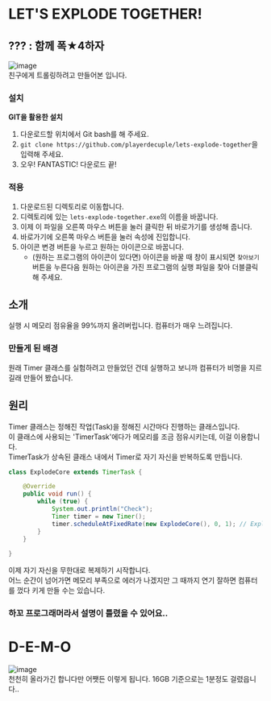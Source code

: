 # LET'S EXPLODE TOGETHER!

## ??? : 함께 폭★4하자
![image](https://user-images.githubusercontent.com/64447484/99152066-e5838c00-26e2-11eb-8eb9-9f44ff5f0cc6.png)  
친구에게 트롤링하려고 만들어본 입니다.

### 설치
**GIT을 활용한 설치**
1. 다운로드할 위치에서 Git bash를 해 주세요.
2. `git clone https://github.com/playerdecuple/lets-explode-together`을 입력해 주세요.
3. 오우! FANTASTIC! 다운로드 끝!

### 적용
1. 다운로드된 디렉토리로 이동합니다.
2. 디렉토리에 있는 `lets-explode-together.exe`의 이름을 바꿉니다.
3. 이제 이 파일을 오른쪽 마우스 버튼을 눌러 클릭한 뒤 바로가기를 생성해 줍니다.
4. 바로가기에 오른쪽 마우스 버튼을 눌러 속성에 진입합니다.
5. 아이콘 변경 버튼을 누르고 원하는 아이콘으로 바꿉니다.
    - (원하는 프로그램의 아이콘이 있다면) 아이콘을 바꿀 때 창이 표시되면 `찾아보기` 버튼을 누른다음 원하는 아이콘을 가진 프로그램의 실행 파일을 찾아 더블클릭 해 주세요.

## 소개
실행 시 메모리 점유율을 99%까지 올려버립니다. 컴퓨터가 매우 느려집니다.

### 만들게 된 배경
원래 Timer 클래스를 실험하려고 만들었던 건데 실행하고 보니까 컴퓨터가 비명을 지르길래 만들어 봤습니다.

## 원리
Timer 클래스는 정해진 작업(Task)을 정해진 시간마다 진행하는 클래스입니다.  
이 클래스에 사용되는 'TimerTask'에다가 메모리를 조금 점유시키는데, 이걸 이용합니다.  
TimerTask가 상속된 클래스 내에서 Timer로 자기 자신을 반복하도록 만듭니다.

```java
class ExplodeCore extends TimerTask {

    @Override
    public void run() {
        while (true) {
            System.out.println("Check");
            Timer timer = new Timer();
            timer.scheduleAtFixedRate(new ExplodeCore(), 0, 1); // ExplodeCore 클래스를 생성, 메모리 점유율 더 할당
        }
    }
    
}
```  
이제 자기 자신을 무한대로 복제하기 시작합니다.  
어느 순간이 넘어가면 메모리 부족으로 에러가 나겠지만 그 때까지 연기 잘하면 컴퓨터를 껐다 키게 만들 수는 있습니다.


### 하꼬 프로그래머라서 설명이 틀렸을 수 있어요..

# D-E-M-O
![image](https://user-images.githubusercontent.com/64447484/99151965-3941a580-26e2-11eb-9725-9113ede8bfad.png)  
천천히 올라가긴 합니다만 어쨋든 이렇게 됩니다. 16GB 기준으로는 1분정도 걸렸읍니다..
